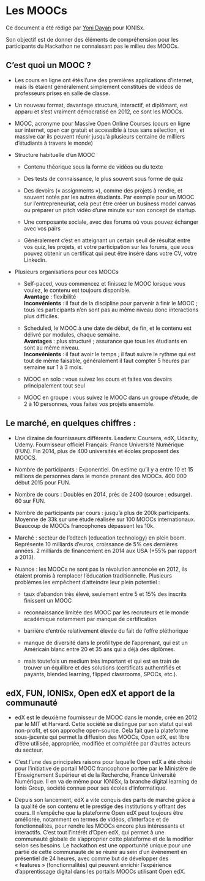 # Les MOOCs

Ce document a été rédigé par [Yoni Dayan](mailto:yoni@dayan.email) pour IONISx.

Son objectif est de donner des éléments de compréhension pour les participants du Hackathon ne connaissant pas le milieu des MOOCs.


## C’est quoi un MOOC ?

* Les cours en ligne ont étés l’une des premières applications d’internet, mais ils étaient généralement simplement constitués de vidéos de professeurs prises en salle de classe.

* Un nouveau format, davantage structuré, interactif, et diplômant, est apparu et s’est vraiment démocratisé en 2012, ce sont les MOOCs. 

* MOOC, acronyme pour Massive Open Online Courses (cours en ligne sur internet, open car gratuit et accessible à tous sans sélection, et massive car ils peuvent réunir jusqu’à plusieurs centaine de milliers d’étudiants à travers le monde)

* Structure habituelle d’un MOOC
  * Contenu théorique sous la forme de vidéos ou du texte
  
  * Des tests de connaissance, le plus souvent sous forme de quiz
 
  * Des devoirs (« assignments »), comme des projets à rendre, et souvent notés par les autres étudiants. Par exemple pour un MOOC sur l’entrepreneuriat, cela peut être créer un business model canvas ou préparer un pitch vidéo d’une minute sur son concept de startup.

  * Une composante sociale, avec des forums où vous pouvez échanger avec vos pairs
  
  * Généralement c’est en atteignant un certain seuil de résultat entre vos quiz, les projets, et votre participation sur les forums, que vous pouvez obtenir un certificat qui peut être inséré dans votre CV, votre Linkedin.

* Plusieurs organisations pour ces MOOCs
  * Self-paced, vous commencez et finissez le MOOC lorsque vous voulez, le contenu est toujours disponible.  
  **Avantage** : flexibilité  
  **Inconvénients** : il faut de la discipline pour parvenir à finir le MOOC ; tous les participants n’en sont pas au même niveau donc interactions plus difficiles.

  * Scheduled, le MOOC à une date de début, de fin, et le contenu est délivré par modules, chaque semaine.   
  **Avantages** : plus structuré ; assurance que tous les étudiants en sont au même niveau.  
  **Inconvénients** : il faut avoir le temps ; il faut suivre le rythme qui est tout de même faisable, généralement il faut compter 5 heures par semaine sur 1 à 3 mois.

  * MOOC en solo : vous suivez les cours et faites vos devoirs principalement tout seul
  
  * MOOC en groupe : vous suivez le MOOC dans un groupe d’étude, de 2 à 10 personnes, vous faites vos projets ensemble.

  
## Le marché, en quelques chiffres :

* Une dizaine de fournisseurs différents. Leaders: Coursera, edX, Udacity, Udemy.  Fournisseur officiel Français: France Université Numérique (FUN). Fin 2014, plus de 400 universités et écoles proposent des MOOCS.

* Nombre de participants : Exponentiel. On estime qu’il y a entre 10 et 15 millions de personnes dans le monde prenant des MOOCs. 400 000 début 2015 pour FUN.

* Nombre de cours : Doublés en 2014, près de 2400 (source : edsurge). 60 sur FUN.

* Nombre de participants par cours : jusqu’à plus de 200k participants. Moyenne de 33k sur une étude réalisée sur 100 MOOCs internationaux. Beaucoup de MOOCs francophones dépassent les 10k.

* Marché : secteur de l’edtech (education technology) en plein boom. Représente 10 milliards d’euros, croissance de 5% ces dernières années. 2 milliards de financement en 2014 aux USA (+55% par rapport à 2013).

* Nuance : les MOOCs ne sont pas la révolution annoncée en 2012, ils étaient promis à remplacer l’éducation traditionnelle. Plusieurs problèmes les empêchent d’atteindre leur plein potentiel :

  * taux d’abandon très élevé, seulement entre 5 et 15% des inscrits finissent un MOOC
 
  * reconnaissance limitée des MOOC par les recruteurs et le monde académique notamment par manque de certification

  * barrière d’entrée relativement élevée du fait de l’offre pléthorique

  * manque de diversité dans le profil type de l’apprenant, qui est un Américain blanc entre 20 et 35 ans qui a déjà des diplômes.

  * mais toutefois un medium très important et qui est en train de trouver un équilibre et des solutions (certificats authentifiés et payants, blended learning, flipped classrooms, SPOCs, etc.).


## edX, FUN, IONISx, Open edX et apport de la communauté

* edX est le deuxième fournisseur de MOOC dans le monde, crée en 2012 par le MIT et Harvard. Cette société se distingue par son statut qui est non-profit, et son approche open-source. Cela fait que la plateforme sous-jacente qui permet la diffusion des MOOCs, Open edX, est libre d’être utilisée, appropriée, modifiée et complétée par d’autres acteurs du secteur.

* C’est l’une des principales raisons pour laquelle Open edX a été choisi pour l’initiative de portail MOOC francophone portée par le Ministère de l’Enseignement Supérieur et de la Recherche, France Université Numérique. Il en va de même pour IONISx, la branche digital learning de Ionis Group, société connue pour ses écoles d’informatique.

* Depuis son lancement, edX a vite conquis des parts de marché grâce à la qualité de son contenu et le prestige des institutions y offrant des cours. Il n’empêche que la plateforme Open edX peut toujours être améliorée, notamment en termes de vidéos, d’interface et de fonctionnalités, pour rendre les MOOCs encore plus intéressants et interactifs. C’est tout l’intérêt d’Open edX, qui permet à une communauté globale de s’approprier cette plateforme et de la modifier selon ses besoins. Le hackathon est une opportunité unique pour une partie de cette communauté de se réunir au sein d’un événement en présentiel de 24 heures, avec comme but de développer des « features » (fonctionnalités) qui peuvent enrichir l’expérience d’apprentissage digital dans les portails MOOCs utilisant Open edX.

